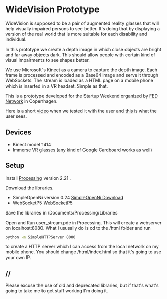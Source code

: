 # WideVision Prototype
WideVision is supposed to be a pair of augmented reality glasses that will help visually impaired persons to see better. It's doing that by displaying a version of the real world that is more suitable for each disability and individual.

In this prototype we create a depth image in which close objects are bright and far away objects dark. This should allow people with certain kind of visual impairments to see shapes better.

We use Microsoft's Kinect as a camera to capture the depth image. Each frame is processed and encoded as a Base64 image and  serve it through WebSockets. The stream is loaded as a HTML page on a mobile phone which is inserted in a VR headset. Simple as that.

This is a prototype developed for the Startup Weekend organized by [FED Network] in Copenhagen.

Here is a short [video] when we tested it with the user and [this] is what the user sees.

## Devices
- Kinect model 1414
- Immerse VR glasses (any kind of Google Cardboard works as well)

## Setup
Install [Processing] version 2.21 .

Download the libraries.
- SimpleOpenNi version 0.24 [SimpleOpenNi Download]
- WebSocketP5 [WebSocketP5]

Save the libraries in /Documents/Processing/Libraries

Open and Run user_stream.pde in Processing. This will create a webserver on localhost:8080.
What I ususally do is cd to the /html folder and run
```sh
python -m SimpleHTTPServer 8000
```
to create a HTTP server which I can access from the local network on my mobile phone.
You should change /html/index.html so that it's going to use your own IP.

## //
Please excuse the use of old and deprecated libraries, but if that's what's going to take me to get stuff working I'm doing it.

[//]: asd
[this]: <https://youtu.be/fklq2Uv6FAM>
[video]: <https://youtu.be/ruekmlefRYs>
[FED Network]: <http://fednetwork.dk>
[Processing]: <https://processing.org/download/?processing>
[SimpleOpenNi]: <https://code.google.com/p/simple-openni/>
[SimpleOpenNi Download]: <https://code.google.com/p/simple-openni/downloads/list?can=1&q=&colspec=Filename+Summary+Uploaded+ReleaseDate+Size+DownloadCount>
[WebSocketP5]: <https://github.com/chrisallick/ProcessingWebSocketVideoStreamer>

